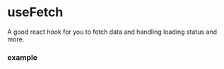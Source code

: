 # useFetch
A good react hook for you to fetch data and handling loading status and more.

### example
```ts

```
